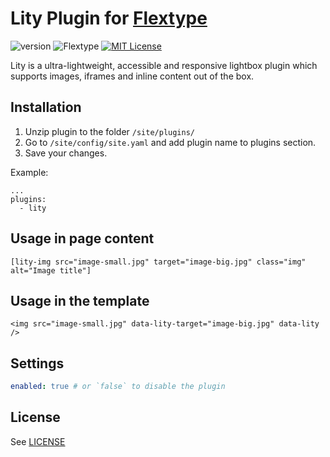 # Lity Plugin for [Flextype](http://flextype.org/)
![version](https://img.shields.io/badge/version-1.1.0-brightgreen.svg?style=flat-square "Version")
![Flextype](https://img.shields.io/badge/Flextype-0.x-green.svg?style=flat-square "Flextype Version")
[![MIT License](https://img.shields.io/badge/license-MIT-blue.svg?style=flat-square)](https://github.com/flextype-plugins/lity/blob/master/LICENSE.txt)

Lity is a ultra-lightweight, accessible and responsive lightbox plugin which supports images, iframes and inline content out of the box.

## Installation
1. Unzip plugin to the folder `/site/plugins/`
2. Go to `/site/config/site.yaml` and add plugin name to plugins section.
3. Save your changes.

Example:
```
...
plugins:
  - lity
```

## Usage in page content

```
[lity-img src="image-small.jpg" target="image-big.jpg" class="img" alt="Image title"]
```

## Usage in the template
```
<img src="image-small.jpg" data-lity-target="image-big.jpg" data-lity />
```

## Settings

```yaml
enabled: true # or `false` to disable the plugin
```

## License
See [LICENSE](https://github.com/flextype-plugins/lity/blob/master/LICENSE)
